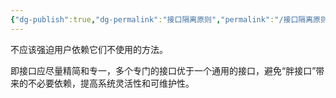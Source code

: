 ```yaml
---
{"dg-publish":true,"dg-permalink":"接口隔离原则","permalink":"/接口隔离原则/"}
---
```



不应该强迫用户依赖它们不使用的方法。

即接口应尽量精简和专一，多个专门的接口优于一个通用的接口，避免“胖接口”带来的不必要依赖，提高系统灵活性和可维护性。

